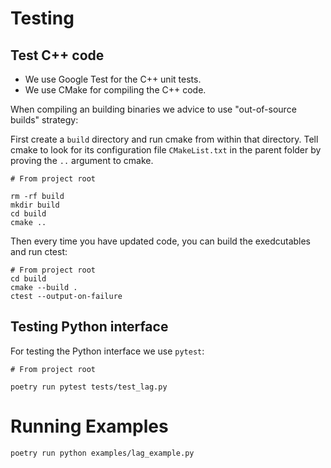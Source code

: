 
# Testing
 
 ## Test C++ code

* We use Google Test for the C++ unit tests. 
* We use CMake for compiling the C++ code.

 When compiling an building binaries we advice to  use  "out-of-source builds" strategy:

First create a `build` directory and run cmake from within that directory. Tell cmake to look for its configuration file
`CMakeList.txt` in the parent folder by proving the `..` argument to cmake. 

```
# From project root

rm -rf build
mkdir build
cd build
cmake ..
```

Then every time you have updated code, you can build the exedcutables and run ctest:

```
# From project root
cd build
cmake --build .
ctest --output-on-failure
```

## Testing Python interface

For testing the Python interface we use `pytest`:
```
# From project root

poetry run pytest tests/test_lag.py
```


# Running Examples

```
poetry run python examples/lag_example.py
```

